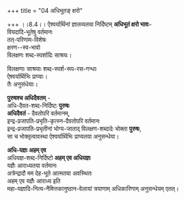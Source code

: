 +++
title = "04 अधिभूतङ् क्षरो"

+++
।।8.4।। ऐश्वर्यार्थिनां ज्ञातव्यतया निर्दिष्टम् **अधिभूतं क्षरो भावः**-   
वियदादि-भूतेषु वर्तमानः  
तत्-परिणाम-विशेषः  
क्षरण--स्व-भावो  
विलक्षणः शब्द-स्पर्शादिः साश्रयः।  

विलक्षणाः साश्रयाः शब्द-स्पर्श-रूप-रस-गन्धाः  
ऐश्वर्यार्थिभिः प्राप्याः।  
तैः अनुसंधेयाः।

**पुरुषश्च अधिदैवतम्** -  
अधि-दैवत-शब्द-निर्दिष्टः **पुरुषः**  
**अधिदैवतं** - दैवतोपरि वर्तमानम्,  
इन्द्र-प्रजापति-प्रभृति-कृत्स्न-दैवतोपरि वर्तमानः  
इन्द्र-प्रजापति-प्रभृतीनां भोग्य-जाताद् विलक्षण-शब्दादेः भोक्ता **पुरुषः**,  
सा च भोक्तृत्वावस्था ऐश्वर्यार्थिभिः प्राप्यतया अनुसन्धेया।

**अधि-यज्ञः अहम् एव**  
अधियज्ञ-शब्द-निर्दिष्टो **अहम् एव अधियज्ञः**  
यज्ञैः आराध्यतया वर्तमानः  
अत्रेन्द्रादौ मम देह-भूते आत्मतया अवस्थितः  
अहम् एव यज्ञैः आराध्य इति  
महा-यज्ञादि-नित्य-नैमित्तकानुष्ठान-वेलायां त्रयाणाम् अधिकारिणाम् अनुसन्धेयम् एतत्।
